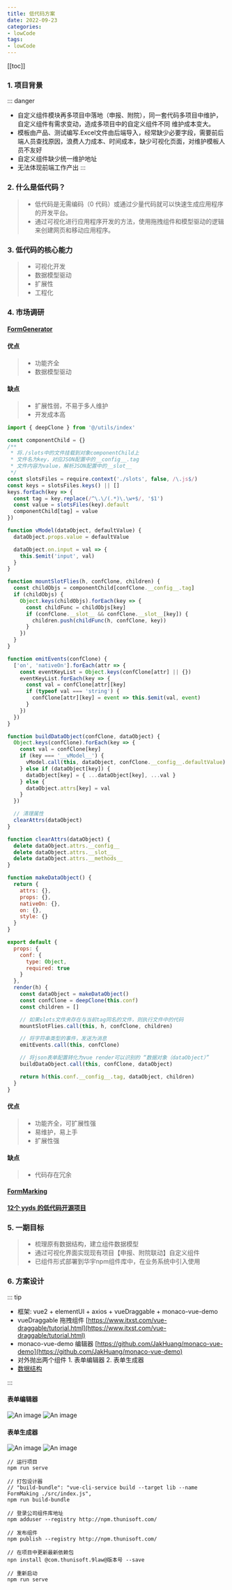 ```yaml
---
title: 低代码方案
date: 2022-09-23
categories:
- lowCode
tags:
- lowCode
---
```


[[toc]]
### 1. 项目背景
::: danger
* 自定义组件模块再多项目中落地（申报、附院），同一套代码多项目中维护，自定义组件有需求变动，造成多项目中的自定义组件不同 维护成本变大。
* 模板由产品、测试编写.Excel文件由后端导入，经常缺少必要字段，需要前后端人员查找原因，浪费人力成本、时间成本，缺少可视化页面，对维护模板人员不友好
* 自定义组件缺少统一维护地址
* 无法体现前端工作产出
:::


### 2. 什么是低代码？
> * 低代码是无需编码（0 代码）或通过少量代码就可以快速生成应用程序的开发平台。
> * 通过可视化进行应用程序开发的方法，使用拖拽组件和模型驱动的逻辑来创建网页和移动应用程序。

### 3. 低代码的核心能力
> * 可视化开发
> * 数据模型驱动
> * 扩展性
> * 工程化

### 4. 市场调研
#### [FormGenerator](https://mrhj.gitee.io/form-generator/#/)
#### 优点
> * 功能齐全
> * 数据模型驱动
#### 缺点
> * 扩展性弱，不易于多人维护
> * 开发成本高

```js
import { deepClone } from '@/utils/index'

const componentChild = {}
/**
 * 将./slots中的文件挂载到对象componentChild上
 * 文件名为key，对应JSON配置中的__config__.tag
 * 文件内容为value，解析JSON配置中的__slot__
 */
const slotsFiles = require.context('./slots', false, /\.js$/)
const keys = slotsFiles.keys() || []
keys.forEach(key => {
  const tag = key.replace(/^\.\/(.*)\.\w+$/, '$1')
  const value = slotsFiles(key).default
  componentChild[tag] = value
})

function vModel(dataObject, defaultValue) {
  dataObject.props.value = defaultValue

  dataObject.on.input = val => {
    this.$emit('input', val)
  }
}

function mountSlotFlies(h, confClone, children) {
  const childObjs = componentChild[confClone.__config__.tag]
  if (childObjs) {
    Object.keys(childObjs).forEach(key => {
      const childFunc = childObjs[key]
      if (confClone.__slot__ && confClone.__slot__[key]) {
        children.push(childFunc(h, confClone, key))
      }
    })
  }
}

function emitEvents(confClone) {
  ['on', 'nativeOn'].forEach(attr => {
    const eventKeyList = Object.keys(confClone[attr] || {})
    eventKeyList.forEach(key => {
      const val = confClone[attr][key]
      if (typeof val === 'string') {
        confClone[attr][key] = event => this.$emit(val, event)
      }
    })
  })
}

function buildDataObject(confClone, dataObject) {
  Object.keys(confClone).forEach(key => {
    const val = confClone[key]
    if (key === '__vModel__') {
      vModel.call(this, dataObject, confClone.__config__.defaultValue)
    } else if (dataObject[key]) {
      dataObject[key] = { ...dataObject[key], ...val }
    } else {
      dataObject.attrs[key] = val
    }
  })

  // 清理属性
  clearAttrs(dataObject)
}

function clearAttrs(dataObject) {
  delete dataObject.attrs.__config__
  delete dataObject.attrs.__slot__
  delete dataObject.attrs.__methods__
}

function makeDataObject() {
  return {
    attrs: {},
    props: {},
    nativeOn: {},
    on: {},
    style: {}
  }
}

export default {
  props: {
    conf: {
      type: Object,
      required: true
    }
  },
  render(h) {
    const dataObject = makeDataObject()
    const confClone = deepClone(this.conf)
    const children = []

    // 如果slots文件夹存在与当前tag同名的文件，则执行文件中的代码
    mountSlotFlies.call(this, h, confClone, children)

    // 将字符串类型的事件，发送为消息
    emitEvents.call(this, confClone)

    // 将json表单配置转化为vue render可以识别的 “数据对象（dataObject）”
    buildDataObject.call(this, confClone, dataObject)

    return h(this.conf.__config__.tag, dataObject, children)
  }
}

```
#### 优点
> * 功能齐全，可扩展性强
> * 易维护，易上手
> * 扩展性强
#### 缺点
> * 代码存在冗余
#### [FormMarking](http://docs.form.making.link/manual/start.html)

#### [12个 yyds 的低代码开源项目](https://mp.weixin.qq.com/s/2pTDHCQPtnta3I1njPN3iw)

### 5. 一期目标
> * 梳理原有数据结构，建立组件数据模型
> * 通过可视化界面实现现有项目【申报、附院联动】自定义组件
> * 已组件形式部署到华宇npm组件库中，在业务系统中引入使用

### 6. 方案设计
::: tip
* 框架: vue2 + elementUI + axios + vueDraggable + monaco-vue-demo
* vueDraggable 拖拽组件 [https://www.itxst.com/vue-draggable/tutorial.html](https://www.itxst.com/vue-draggable/tutorial.html)
* monaco-vue-demo 编辑器 [https://github.com/JakHuang/monaco-vue-demo](https://github.com/JakHuang/monaco-vue-demo)
* 对外抛出两个组件 1. 表单编辑器 2. 表单生成器
* [数据结构](https://lytgit01.github.io/docs/low-code/low-code-data.html)

:::
#### 表单编辑器
![An image](./3.jpg)
![An image](./1.jpg)
#### 表单生成器
![An image](./4.jpg)
![An image](./2.jpg)
``` text
// 运行项目
npm run serve

// 打包设计器
// "build-bundle": "vue-cli-service build --target lib --name FormMaking ./src/index.js",
npm run build-bundle

// 登录公司组件库地址
npm adduser --registry http://npm.thunisoft.com/

// 发布组件
npm publish --registry http://npm.thunisoft.com/

// 在项目中更新最新依赖包
npn install @com.thunisoft.9law@版本号 --save

// 重新启动
npm run serve
```

